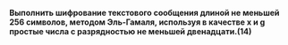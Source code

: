 **Выполнить шифрование текстового сообщения длиной не меньшей 256 символов, методом Эль-Гамаля, используя в качестве x и g простые числа с разрядностью не меньшей двенадцати.(14)**
